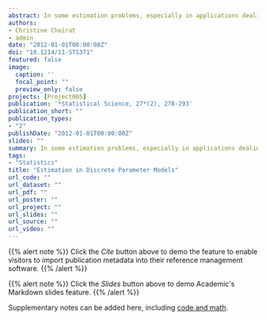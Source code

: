 ```yaml
---
abstract: In some estimation problems, especially in applications dealing with information theory, signal processing and biology, theory provides us with additional information allowing us to restrict the parameter space to a finite number of points. In this case, we speak of discrete parameter models. Even though the problem is quite old and has interesting connections with testing and model selection, asymptotic theory for these models has hardly ever been studied. Therefore, we discuss consistency, asymptotic distribution theory, information inequalities and their relations with efficiency and superefficiency for a general class of $m$-estimators.
authors:
- Christine Choirat
- admin
date: "2012-01-01T00:00:00Z"
doi: "10.1214/11-STS371"
featured: false
image:
  caption: ''
  focal_point: ""
  preview_only: false
projects: [Project005]
publication: '*Statistical Science, 27*(2), 278-293'
publication_short: ""
publication_types:
- "2"
publishDate: "2012-01-01T00:00:00Z"
slides: ""
summary: In some estimation problems, especially in applications dealing with information theory, signal processing and biology, theory provides us with additional information allowing us to restrict the parameter space to a finite number of points. In this case, we speak of discrete parameter models. Even though the problem is quite old and has interesting connections with testing and model selection, asymptotic theory for these models has hardly ever been studied. Therefore, we discuss consistency, asymptotic distribution theory, information inequalities and their relations with efficiency and superefficiency for a general class of $m$-estimators.
tags:
- "Statistics"
title: "Estimation in Discrete Parameter Models"
url_code: ""
url_dataset: ""
url_pdf: ""
url_poster: ""
url_project: ""
url_slides: ""
url_source: ""
url_video: ""
---
```


{{% alert note %}}
Click the *Cite* button above to demo the feature to enable visitors to import publication metadata into their reference management software.
{{% /alert %}}

{{% alert note %}}
Click the *Slides* button above to demo Academic's Markdown slides feature.
{{% /alert %}}

Supplementary notes can be added here, including [code and math](https://sourcethemes.com/academic/docs/writing-markdown-latex/).

<script type="text/javascript" src="//cdn.plu.mx/widget-details.js"></script>
<a href="https://plu.mx/plum/a/?doi=10.1214/11-STS371" class="plumx-details"></a>
